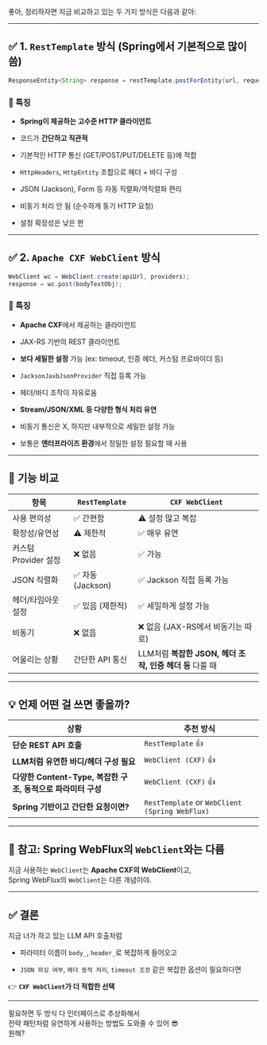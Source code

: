 좋아, 정리하자면 지금 비교하고 있는 두 가지 방식은 다음과 같아:

---

## ✅ 1. **`RestTemplate` 방식 (Spring에서 기본적으로 많이 씀)**

```java
ResponseEntity<String> response = restTemplate.postForEntity(url, request, String.class);
```

### 🔧 특징

- **Spring이 제공하는 고수준 HTTP 클라이언트**
    
- 코드가 **간단하고 직관적**
    
- 기본적인 HTTP 통신 (GET/POST/PUT/DELETE 등)에 적합
    
- `HttpHeaders`, `HttpEntity` 조합으로 헤더 + 바디 구성
    
- JSON (Jackson), Form 등 자동 직렬화/역직렬화 편리
    
- 비동기 처리 안 됨 (순수하게 동기 HTTP 요청)
    
- 설정 확장성은 낮은 편
    

---

## ✅ 2. **`Apache CXF WebClient` 방식**

```java
WebClient wc = WebClient.create(apiUrl, providers);
response = wc.post(bodyTextObj);
```

### 🔧 특징

- **Apache CXF**에서 제공하는 클라이언트
    
- JAX-RS 기반의 REST 클라이언트
    
- **보다 세밀한 설정** 가능 (ex: timeout, 인증 헤더, 커스텀 프로바이더 등)
    
- `JacksonJaxbJsonProvider` 직접 등록 가능
    
- 헤더/바디 조작이 자유로움
    
- **Stream/JSON/XML 등 다양한 형식 처리 유연**
    
- 비동기 통신은 X, 하지만 내부적으로 세밀한 설정 가능
    
- 보통은 **엔터프라이즈 환경**에서 정밀한 설정 필요할 때 사용
    

---

## 📌 기능 비교

|항목|`RestTemplate`|`CXF WebClient`|
|---|---|---|
|사용 편의성|✅ 간편함|⚠️ 설정 많고 복잡|
|확장성/유연성|⚠️ 제한적|✅ 매우 유연|
|커스텀 Provider 설정|❌ 없음|✅ 가능|
|JSON 직렬화|✅ 자동 (Jackson)|✅ Jackson 직접 등록 가능|
|헤더/타임아웃 설정|✅ 있음 (제한적)|✅ 세밀하게 설정 가능|
|비동기|❌ 없음|❌ 없음 (JAX-RS에서 비동기는 따로)|
|어울리는 상황|간단한 API 통신|LLM처럼 **복잡한 JSON, 헤더 조작, 인증 헤더 등** 다룰 때|

---

## 💡 언제 어떤 걸 쓰면 좋을까?

|상황|추천 방식|
|---|---|
|**단순 REST API 호출**|`RestTemplate` 👍|
|**LLM처럼 유연한 바디/헤더 구성 필요**|`WebClient (CXF)` 👍|
|**다양한 Content-Type, 복잡한 구조, 동적으로 파라미터 구성**|`WebClient (CXF)` 👍|
|**Spring 기반이고 간단한 요청이면?**|`RestTemplate` or `WebClient (Spring WebFlux)`|

---

## 🔁 참고: Spring WebFlux의 `WebClient`와는 다름

지금 사용하는 `WebClient`는 **Apache CXF의 WebClient**이고,  
Spring WebFlux의 `WebClient`는 다른 개념이야.

---

## ✅ 결론

지금 너가 하고 있는 LLM API 호출처럼

- 파라미터 이름이 `body_`, `header_`로 복잡하게 들어오고
    
- `JSON 파싱 여부`, `헤더 동적 처리`, `timeout 조정` 같은 복잡한 옵션이 필요하다면
    

👉 **`CXF WebClient`가 더 적합한 선택**

---

필요하면 두 방식 다 인터페이스로 추상화해서  
전략 패턴처럼 유연하게 사용하는 방법도 도와줄 수 있어 😎  
원해?